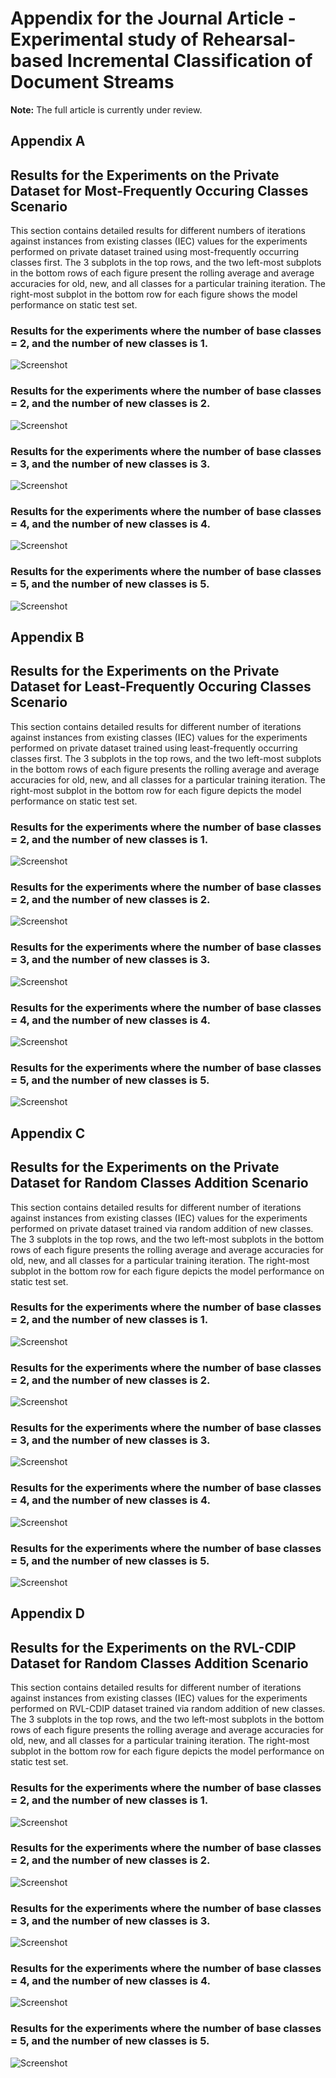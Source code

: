 # Appendix for the Journal Article - Experimental study of Rehearsal-based Incremental Classification of Document Streams

**Note:** The full article is currently under review.

## Appendix A 

## Results for the Experiments on the Private Dataset for Most-Frequently Occuring Classes Scenario

This section contains detailed results for different numbers of iterations against instances from existing classes (IEC) values for the experiments performed on private dataset trained using most-frequently occurring classes first. The 3 subplots in the top rows, and the two left-most subplots in the bottom rows of each figure present the rolling average and average accuracies for old, new, and all classes for a particular training iteration. The right-most subplot in the bottom row  for each figure shows the model performance on static test set. 


### Results for the experiments where the number of base classes = 2, and the number of new classes is 1.

![Screenshot](pvt-lg-all-1x1.PNG)


### Results for the experiments where the number of base classes = 2, and the number of new classes is 2.

![Screenshot](pvt-lg-all-2x2.PNG)


### Results for the experiments where the number of base classes = 3, and the number of new classes is 3.

![Screenshot](pvt-lg-all-3x3.PNG)


### Results for the experiments where the number of base classes = 4, and the number of new classes is 4.

![Screenshot](pvt-lg-all-4x4.PNG)


### Results for the experiments where the number of base classes = 5, and the number of new classes is 5.

![Screenshot](pvt-lg-all-5x5.PNG)



## Appendix B 

## Results for the Experiments on the Private Dataset for Least-Frequently Occuring Classes Scenario

This section contains detailed results for different number of iterations against instances from existing classes (IEC) values for the experiments performed on private dataset trained using least-frequently occurring classes first. The 3 subplots in the top rows, and the two left-most subplots in the bottom rows of each figure presents the rolling average and average accuracies for old, new, and all classes for a particular training iteration. The right-most subplot in the bottom row  for each figure depicts the model performance on static test set.


### Results for the experiments where the number of base classes = 2, and the number of new classes is 1.

![Screenshot](pvt-sf-all-1x1.PNG)


### Results for the experiments where the number of base classes = 2, and the number of new classes is 2.

![Screenshot](pvt-sf-all-2x2.PNG)


### Results for the experiments where the number of base classes = 3, and the number of new classes is 3.

![Screenshot](pvt-sf-all-3x3.PNG)


### Results for the experiments where the number of base classes = 4, and the number of new classes is 4.

![Screenshot](pvt-sf-all-4x4.PNG)


### Results for the experiments where the number of base classes = 5, and the number of new classes is 5.

![Screenshot](pvt-sf-all-5x5.PNG)



## Appendix C 

## Results for the Experiments on the Private Dataset for Random Classes Addition Scenario

This section contains detailed results for different number of iterations against instances from existing
classes (IEC) values for the experiments performed on private dataset trained via random addition of new
classes. The 3 subplots in the top rows, and the two left-most subplots in the bottom rows of each figure
presents the rolling average and average accuracies for old, new, and all classes for a particular training
iteration. The right-most subplot in the bottom row for each figure depicts the model performance on
static test set.

### Results for the experiments where the number of base classes = 2, and the number of new classes is 1.

![Screenshot](pvt-rd-all-1x1.PNG)


### Results for the experiments where the number of base classes = 2, and the number of new classes is 2.

![Screenshot](pvt-rd-all-2x2.PNG)


### Results for the experiments where the number of base classes = 3, and the number of new classes is 3.

![Screenshot](pvt-rd-all-3x3.PNG)


### Results for the experiments where the number of base classes = 4, and the number of new classes is 4.

![Screenshot](pvt-rd-all-4x4.PNG)


### Results for the experiments where the number of base classes = 5, and the number of new classes is 5.

![Screenshot](pvt-rd-all-5x5.PNG)


## Appendix D 

## Results for the Experiments on the RVL-CDIP Dataset for Random Classes Addition Scenario

This section contains detailed results for different number of iterations against instances from existing
classes (IEC) values for the experiments performed on RVL-CDIP dataset trained via random addition
of new classes. The 3 subplots in the top rows, and the two left-most subplots in the bottom rows of each
figure presents the rolling average and average accuracies for old, new, and all classes for a particular
training iteration. The right-most subplot in the bottom row for each figure depicts the model performance
on static test set.

### Results for the experiments where the number of base classes = 2, and the number of new classes is 1.

![Screenshot](rvl-rd-all-1x1.PNG)


### Results for the experiments where the number of base classes = 2, and the number of new classes is 2.

![Screenshot](rvl-rd-all-2x2.PNG)


### Results for the experiments where the number of base classes = 3, and the number of new classes is 3.

![Screenshot](rvl-rd-all-3x3.PNG)


### Results for the experiments where the number of base classes = 4, and the number of new classes is 4.

![Screenshot](rvl-rd-all-4x4.PNG)


### Results for the experiments where the number of base classes = 5, and the number of new classes is 5.

![Screenshot](rvl-rd-all-5x5.PNG)

